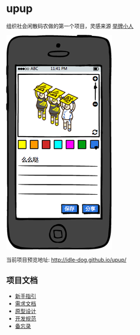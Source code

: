 # upup

组织社会闲散码农做的第一个项目，灵感来源 [举牌小人](http://upuptoyou.com/)

![](design/prototype/editor.png)

当前项目预览地址: http://idle-dog.github.io/upup/

## 项目文档

* [新手指引](./docs/START.md)
* [需求文档](./docs/PRD.md)
* [原型设计](./design/prototype/editor.png)
* [开发规范](./docs/DEV.md)
* [备忘录](./MEMO.md)